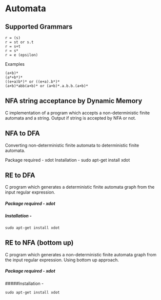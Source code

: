 # Automata

Supported Grammars
------------------
    r = (s)
    r = st or s.t
    r = s+t
    r = s*
    r = e (epsilon)
    

Examples

    (a+b)*
    (a*+b*)*
    ((e+a)b*)* or ((e+a).b*)*
    (a+b)*abb(a+b)* or (a+b)*.a.b.b.(a+b)*


NFA string acceptance by Dynamic Memory
---------------------------------------
C implementation of a program which accepts a non-deterministic finite automata and a string.
Output if string is accepted by NFA or not.

NFA to DFA
----------
Converting non-deterministic finite automata to deterministic finite automata.

Package required - xdot
Installation -
sudo apt-get install xdot

RE to DFA
---------
C program which generates a deterministic finite automata graph from the input regular expression.

##### Package required - xdot  
##### Installation -  
````
sudo apt-get install xdot
````

RE to NFA (bottom up)
---------------------
C program which generates a non-deterministic finite automata graph from the input regular expression.
Using bottom up approach.

##### Package required - xdot  
#####Installation -  
````
sudo apt-get install xdot
````
